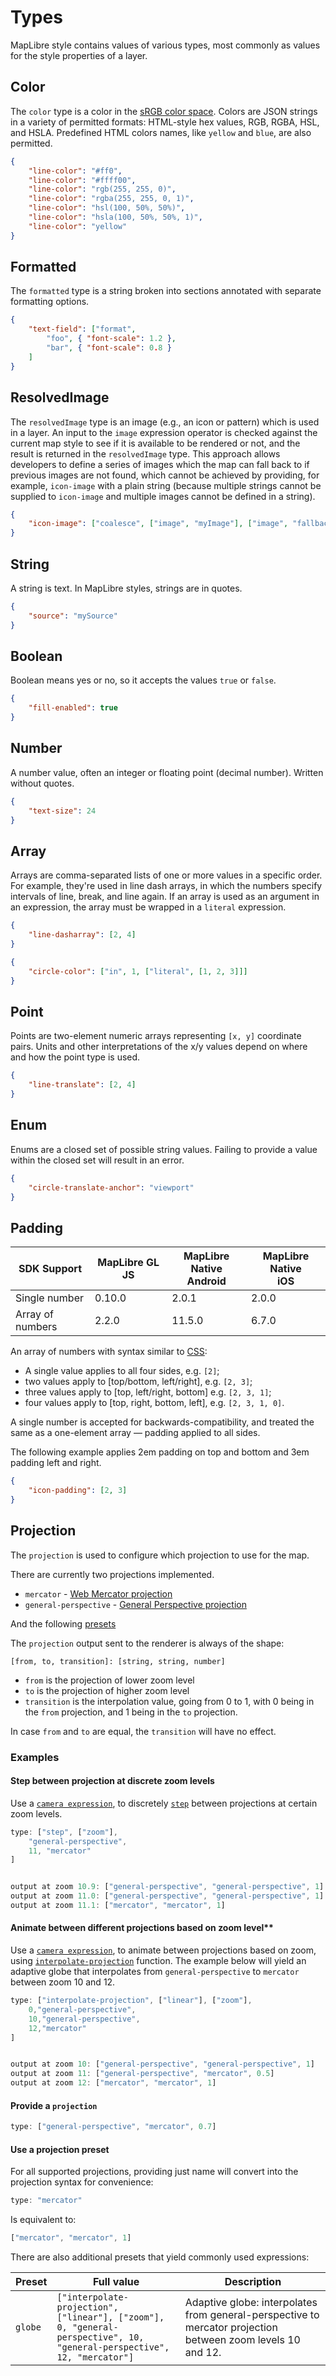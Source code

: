 # Types

MapLibre style contains values of various types, most commonly as values for the style properties of a layer.

## Color

The `color` type is a color in the [sRGB color space](https://en.wikipedia.org/wiki/SRGB). Colors are JSON strings in a variety of permitted formats: HTML-style hex values, RGB, RGBA, HSL, and HSLA. Predefined HTML colors names, like `yellow` and `blue`, are also permitted.

```json
{
    "line-color": "#ff0",
    "line-color": "#ffff00",
    "line-color": "rgb(255, 255, 0)",
    "line-color": "rgba(255, 255, 0, 1)",
    "line-color": "hsl(100, 50%, 50%)",
    "line-color": "hsla(100, 50%, 50%, 1)",
    "line-color": "yellow"
}
```

## Formatted

The `formatted` type is a string broken into sections annotated with separate formatting options.

```json
{
    "text-field": ["format",
        "foo", { "font-scale": 1.2 },
        "bar", { "font-scale": 0.8 }
    ]
}
```


## ResolvedImage

The `resolvedImage` type is an image (e.g., an icon or pattern) which is used in a layer. An input to the `image` expression operator is checked against the current map style to see if it is available to be rendered or not, and the result is returned in the `resolvedImage` type. This approach allows developers to define a series of images which the map can fall back to if previous images are not found, which cannot be achieved by providing, for example, `icon-image` with a plain string (because multiple strings cannot be supplied to `icon-image` and multiple images cannot be defined in a string).

```json
{
    "icon-image": ["coalesce", ["image", "myImage"], ["image", "fallbackImage"]]
}
```


## String

A string is text. In MapLibre styles, strings are in quotes.

```json
{
    "source": "mySource"
}
```


## Boolean

Boolean means yes or no, so it accepts the values `true` or `false`.

```json
{
    "fill-enabled": true
}
```


## Number

A number value, often an integer or floating point (decimal number). Written without quotes.

```json
{
    "text-size": 24
}
```


## Array

Arrays are comma-separated lists of one or more values in a specific order. For example, they're used in line dash arrays, in which the numbers specify intervals of line, break, and line again. If an array is used as an argument in an expression, the array must be wrapped in a `literal` expression.

```json
{
    "line-dasharray": [2, 4]
}

{
    "circle-color": ["in", 1, ["literal", [1, 2, 3]]]
}
```

## Point

Points are two-element numeric arrays representing `[x, y]` coordinate pairs. Units and other interpretations of the x/y values depend on where and how the point type is used.

```json
{
    "line-translate": [2, 4]
}
```

## Enum

Enums are a closed set of possible string values. Failing to provide a value within the closed set will result in an error.

```json
{
    "circle-translate-anchor": "viewport"
}
```

## Padding

|SDK Support|MapLibre GL JS|MapLibre Native<br>Android|MapLibre Native<br>iOS|
|-----------|--------------|-----------|-------|
|Single number| 0.10.0 | 2.0.1 | 2.0.0 |
|Array of numbers| 2.2.0 | 11.5.0 | 6.7.0 |

An array of numbers with syntax similar to [CSS](https://developer.mozilla.org/en-US/docs/Web/CSS/padding):

- A single value applies to all four sides, e.g. `[2]`;
- two values apply to [top/bottom, left/right], e.g. `[2, 3]`;
- three values apply to [top, left/right, bottom] e.g. `[2, 3, 1]`;
- four values apply to [top, right, bottom, left], e.g. `[2, 3, 1, 0]`.

A single number is accepted for backwards-compatibility, and treated the same as a one-element array — padding applied to all sides.

The following example applies 2em padding on top and bottom and 3em padding left and right.

```json
{
    "icon-padding": [2, 3]
}
```



## Projection

The `projection` is used to configure which projection to use for the map.

There are currently two projections implemented.

- `mercator` - [Web Mercator projection](https://en.wikipedia.org/wiki/Web_Mercator_projection)
- `general-perspective` - [General Perspective projection](https://en.wikipedia.org/wiki/General_Perspective_projection)

And the following [presets](#use-a-projection-preset)

The `projection` output sent to the renderer is always of the shape:

`[from, to, transition]: [string, string, number]`

- `from` is the projection of lower zoom level
- `to` is the projection of higher zoom level
- `transition` is the interpolation value, going from 0 to 1, with 0 being in the `from` projection, and 1 being in the `to` projection.

In case `from` and `to` are equal, the `transition` will have no effect.

### Examples

#### Step between projection at discrete zoom levels

Use a [`camera expression`](./expressions.md#camera-expressions), to discretely [`step`](./expressions.md#step) between projections at certain zoom levels.


```ts
type: ["step", ["zoom"],
    "general-perspective",
    11, "mercator"
]


output at zoom 10.9: ["general-perspective", "general-perspective", 1]
output at zoom 11.0: ["general-perspective", "general-perspective", 1]
output at zoom 11.1: ["mercator", "mercator", 1]
```

#### Animate between different projections based on zoom level**

Use a [`camera expression`](./expressions.md#camera-expressions), to animate between projections based on zoom, using [`interpolate-projection`](./expressions.md#interpolate-projection) function. The example below will yield an adaptive globe that interpolates from `general-perspective` to `mercator` between zoom 10 and 12.

```ts
type: ["interpolate-projection", ["linear"], ["zoom"],
    0,"general-perspective",
    10,"general-perspective",
    12,"mercator"
]


output at zoom 10: ["general-perspective", "general-perspective", 1]
output at zoom 11: ["general-perspective", "mercator", 0.5]
output at zoom 12: ["mercator", "mercator", 1]
```


#### Provide a `projection` 

```ts
type: ["general-perspective", "mercator", 0.7]
```

#### Use a projection preset

For all supported projections, providing just name will convert into the projection syntax for convenience:


```ts
type: "mercator"
```

Is equivalent to:

```ts
["mercator", "mercator", 1]
```

There are also additional presets that yield commonly used expressions:


| Preset | Full value | Description |
|--------|------------|-------------|
| `globe` | `["interpolate-projection", ["linear"], ["zoom"],`<br>`0, "general-perspective", 10, "general-perspective", 12, "mercator"]` | Adaptive globe: interpolates from general-perspective to mercator projection between zoom levels 10 and 12. |
